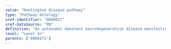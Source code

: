 ```yaml
---
value: "Huntington disease pathway"
type: "Pathway Ontology"
xref-identifier: "0000017"
xref-dataSource: "PW"
definition: "An autosomal dominant neurodegenerative disease manifesting in movement, cognitive and psychiatric disorders caused by the abnormal expansion of a polyglutamine (polyQ) stretch in the Huntingtin (HTT) protein. It mostly affects the caudate-putamen striatal neurons. Other areas are also affected and undergo a size reduction. HTT is thought to be involved in several cellular pathways. Its functions are overcome by the mutant protein mHTT."
level: "Level 4+"
parents: ['0000171']
---
```

